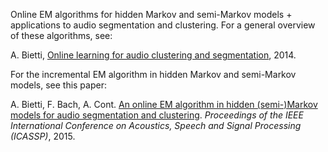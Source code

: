 Online EM algorithms for hidden Markov and semi-Markov models + applications to audio segmentation and clustering. For a general overview of these algorithms, see:

A. Bietti, [Online learning for audio clustering and segmentation](https://hal.inria.fr/hal-01064672v2/document), 2014.

For the incremental EM algorithm in hidden Markov and semi-Markov models, see this paper:

A. Bietti, F. Bach, A. Cont. [An online EM algorithm in hidden (semi-)Markov models for audio segmentation and clustering](https://hal.inria.fr/hal-01115826/document). *Proceedings of the IEEE International Conference on Acoustics, Speech and Signal Processing (ICASSP)*, 2015.

